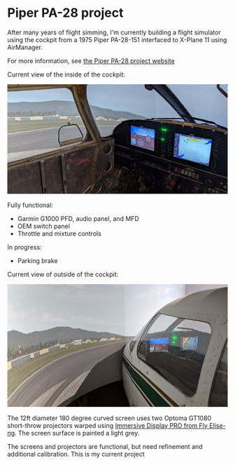 # Piper PA-28 project

After many years of flight simming, I'm currently building a flight simulator using the cockpit from a 1975 Piper PA-28-151 interfaced to X-Plane 11 using AirManager.

For more information, see [the Piper PA-28 project website](https://fouldsy.github.io/piper-pa-28-flight-sim/index.html)

Current view of the inside of the cockpit:

![Inside the cockpit](docs/images/inside-sim.jpg)

Fully functional:

* Garmin G1000 PFD, audio panel, and MFD
* OEM switch panel
* Throttle and mixture controls

In progress:

* Parking brake

Current view of outside of the cockpit:

![Outside the cockpit](docs/images/outside-sim.jpg)

The 12ft diameter 180 degree curved screen uses two Optoma GT1080 short-throw projectors warped using [Immersive Display PRO from  Fly Elise-ng](https://fly.elise-ng.net/immersive-display-pro/). The screen surface is painted a light grey.

The screens and projectors are functional, but need refinement and additional calibration. This is my current project